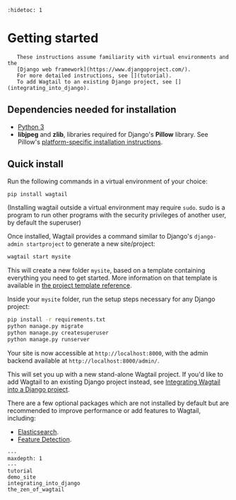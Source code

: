 ```{eval-rst}
:hidetoc: 1
```

# Getting started

```{note}
   These instructions assume familiarity with virtual environments and the
   [Django web framework](https://www.djangoproject.com/).
   For more detailed instructions, see [](tutorial).
   To add Wagtail to an existing Django project, see [](integrating_into_django).
```

## Dependencies needed for installation

-   [Python 3](https://www.python.org/downloads/)
-   **libjpeg** and **zlib**, libraries required for Django's **Pillow** library.
    See Pillow's [platform-specific installation instructions](https://pillow.readthedocs.io/en/stable/installation.html#external-libraries).

## Quick install

Run the following commands in a virtual environment of your choice:

```sh
pip install wagtail
```

(Installing wagtail outside a virtual environment may require `sudo`. sudo is a program to run other programs with the security privileges of another user, by default the superuser)

Once installed, Wagtail provides a command similar to Django's `django-admin startproject` to generate a new site/project:

```sh
wagtail start mysite
```

This will create a new folder `mysite`, based on a template containing everything you need to get started.
More information on that template is available in
[the project template reference](/reference/project_template).

Inside your `mysite` folder, run the setup steps necessary for any Django project:

```sh
pip install -r requirements.txt
python manage.py migrate
python manage.py createsuperuser
python manage.py runserver
```

Your site is now accessible at `http://localhost:8000`, with the admin backend available at `http://localhost:8000/admin/`.

This will set you up with a new stand-alone Wagtail project.
If you'd like to add Wagtail to an existing Django project instead, see [Integrating Wagtail into a Django project](/getting_started/integrating_into_django).

There are a few optional packages which are not installed by default but are recommended to improve performance or add features to Wagtail, including:

-   [Elasticsearch](/advanced_topics/performance).
-   [Feature Detection](image_feature_detection).

```{toctree}
---
maxdepth: 1
---
tutorial
demo_site
integrating_into_django
the_zen_of_wagtail
```
